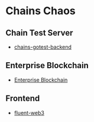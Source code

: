 # Chains Chaos

## Chain Test Server

- [chains-gotest-backend](./chains-gotest-backend/)
  
## Enterprise Blockchain 

- [Enterprise Blockchain](./ee-blockchain/)

## Frontend

- [fluent-web3](./fluent-web3/)